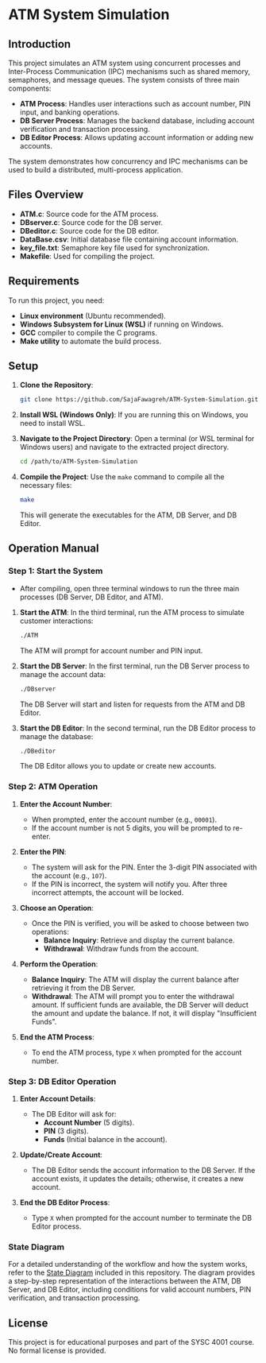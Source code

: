 
# ATM System Simulation

## Introduction

This project simulates an ATM system using concurrent processes and Inter-Process Communication (IPC) mechanisms such as shared memory, semaphores, and message queues. The system consists of three main components:

- **ATM Process**: Handles user interactions such as account number, PIN input, and banking operations.
- **DB Server Process**: Manages the backend database, including account verification and transaction processing.
- **DB Editor Process**: Allows updating account information or adding new accounts.

The system demonstrates how concurrency and IPC mechanisms can be used to build a distributed, multi-process application.

## Files Overview

- **ATM.c**: Source code for the ATM process.
- **DBserver.c**: Source code for the DB server.
- **DBeditor.c**: Source code for the DB editor.
- **DataBase.csv**: Initial database file containing account information.
- **key_file.txt**: Semaphore key file used for synchronization.
- **Makefile**: Used for compiling the project.

## Requirements

To run this project, you need:

- **Linux environment** (Ubuntu recommended).
- **Windows Subsystem for Linux (WSL)** if running on Windows.
- **GCC** compiler to compile the C programs.
- **Make utility** to automate the build process.

## Setup

1. **Clone the Repository**:
   ```bash
   git clone https://github.com/SajaFawagreh/ATM-System-Simulation.git
   ```

2. **Install WSL (Windows Only)**:
   If you are running this on Windows, you need to install WSL.

3. **Navigate to the Project Directory**:
   Open a terminal (or WSL terminal for Windows users) and navigate to the extracted project directory.

   ```bash
   cd /path/to/ATM-System-Simulation
   ```

4. **Compile the Project**:
   Use the `make` command to compile all the necessary files:

   ```bash
   make
   ```

   This will generate the executables for the ATM, DB Server, and DB Editor.

## Operation Manual

### Step 1: Start the System
- After compiling, open three terminal windows to run the three main processes (DB Server, DB Editor, and ATM).

1. **Start the ATM**:
   In the third terminal, run the ATM process to simulate customer interactions:

   ```bash
   ./ATM
   ```

   The ATM will prompt for account number and PIN input.

2. **Start the DB Server**:
   In the first terminal, run the DB Server process to manage the account data:

   ```bash
   ./DBserver
   ```

   The DB Server will start and listen for requests from the ATM and DB Editor.

3. **Start the DB Editor**:
   In the second terminal, run the DB Editor process to manage the database:

   ```bash
   ./DBeditor
   ```

   The DB Editor allows you to update or create new accounts.

### Step 2: ATM Operation
1. **Enter the Account Number**:
   - When prompted, enter the account number (e.g., `00001`).
   - If the account number is not 5 digits, you will be prompted to re-enter.

2. **Enter the PIN**:
   - The system will ask for the PIN. Enter the 3-digit PIN associated with the account (e.g., `107`).
   - If the PIN is incorrect, the system will notify you. After three incorrect attempts, the account will be locked.

3. **Choose an Operation**:
   - Once the PIN is verified, you will be asked to choose between two operations:
     - **Balance Inquiry**: Retrieve and display the current balance.
     - **Withdrawal**: Withdraw funds from the account.

4. **Perform the Operation**:
   - **Balance Inquiry**: The ATM will display the current balance after retrieving it from the DB Server.
   - **Withdrawal**: The ATM will prompt you to enter the withdrawal amount. If sufficient funds are available, the DB Server will deduct the amount and update the balance. If not, it will display "Insufficient Funds".

5. **End the ATM Process**:
   - To end the ATM process, type `X` when prompted for the account number.

### Step 3: DB Editor Operation
1. **Enter Account Details**:
   - The DB Editor will ask for:
     - **Account Number** (5 digits).
     - **PIN** (3 digits).
     - **Funds** (Initial balance in the account).

2. **Update/Create Account**:
   - The DB Editor sends the account information to the DB Server. If the account exists, it updates the details; otherwise, it creates a new account.

3. **End the DB Editor Process**:
   - Type `X` when prompted for the account number to terminate the DB Editor process.

### State Diagram
For a detailed understanding of the workflow and how the system works, refer to the [State Diagram](https://github.com/SajaFawagreh/ATM-System-Simulation/blob/233c82fd88ddceb81602acd92113ba0fcc48cbe1/State%20Diagram.png) included in this repository. The diagram provides a step-by-step representation of the interactions between the ATM, DB Server, and DB Editor, including conditions for valid account numbers, PIN verification, and transaction processing.

## License
This project is for educational purposes and part of the SYSC 4001 course. No formal license is provided.
